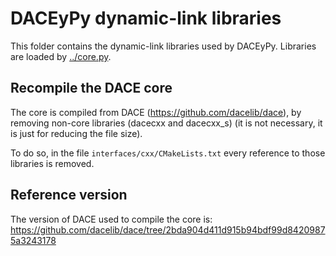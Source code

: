 # DACEyPy dynamic-link libraries

This folder contains the dynamic-link libraries used by DACEyPy.
Libraries are loaded by [../core.py](../core.py).

## Recompile the DACE core

The core is compiled from DACE (https://github.com/dacelib/dace),
by removing non-core libraries (dacecxx and dacecxx_s)
(it is not necessary, it is just for reducing the file size).

To do so, in the file `interfaces/cxx/CMakeLists.txt`
every reference to those libraries is removed.

## Reference version

The version of DACE used to compile the core is:
https://github.com/dacelib/dace/tree/2bda904d411d915b94bdf99d84209875a3243178
